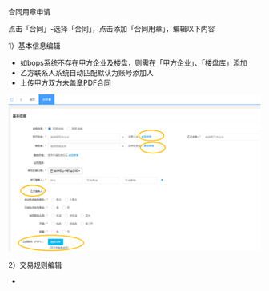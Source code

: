合同用章申请

点击「合同」-选择「合同」，点击添加「合同用章」，编辑以下内容

1）基本信息编辑

*   如bops系统不存在甲方企业及楼盘，则需在「甲方企业」、「楼盘库」添加
*   乙方联系人系统自动匹配默认为账号添加人
*   上传甲方双方未盖章PDF合同

![](/1/合同用章)

2）交易规则编辑

* 


